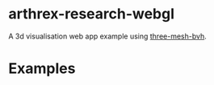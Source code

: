 # arthrex-research-webgl

A 3d visualisation web app example using [three-mesh-bvh](https://github.com/gkjohnson/three-mesh-bvh).


# Examples

